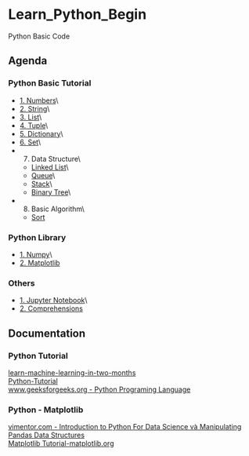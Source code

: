 # Learn_Python_Begin
Python Basic Code

## Agenda
   ### Python Basic Tutorial
   - [1. Numbers](https://github.com/ChrisZangNam/Learn_Python_Begin/tree/master/Numbers)\
   - [2. String](https://github.com/ChrisZangNam/Learn_Python_Begin/tree/master/String)\
   - [3. List](https://github.com/ChrisZangNam/Learn_Python_Begin/tree/master/List)\
   - [4. Tuple](https://github.com/ChrisZangNam/Learn_Python_Begin/tree/master/Tuple)\
   - [5. Dictionary](https://github.com/ChrisZangNam/Learn_Python_Begin/tree/master/Dictionary)\
   - [6. Set](https://github.com/ChrisZangNam/Learn_Python_Begin/tree/master/Set)\
   - 7. Data Structure\
     * [Linked List](https://github.com/ChrisZangNam/Learn_Python_Begin/tree/master/Linked-List)\
     * [Queue](https://github.com/ChrisZangNam/Learn_Python_Begin/tree/master/Queue)\
     * [Stack](https://github.com/ChrisZangNam/Learn_Python_Begin/tree/master/Stack)\
     * [Binary Tree](https://github.com/ChrisZangNam/Learn_Python_Begin/tree/master/Binary-Tree)\
   - 8. Basic Algorithm\
     * [Sort](https://github.com/ChrisZangNam/Learn_Python_Begin/tree/master/Algorithm/Sort)

   ### Python Library
   - [1. Numpy](https://github.com/ChrisZangNam/Learn_Python_Begin/tree/master/Numpy)\
   - [2. Matplotlib](https://github.com/ChrisZangNam/Learn_Python_Begin/tree/master/Matplotlib)
   
   ### Others
   - [1. Jupyter Notebook](https://github.com/ChrisZangNam/Learn_Python_Begin/tree/master/Jupyter-Notebook)\
   - [2. Comprehensions](https://github.com/ChrisZangNam/Learn_Python_Begin/tree/master/Comprehensions)

## Documentation
  
  ### Python Tutorial
 [learn-machine-learning-in-two-months](https://github.com/bangoc123/learn-machine-learning-in-two-months)\
 [Python-Tutorial](https://www.tutorialspoint.com/python/index.htm)\
 [www.geeksforgeeks.org - Python Programing Language](https://www.geeksforgeeks.org/python-programming-language/)
  
  
  ### Python - Matplotlib
  [vimentor.com - Introduction to Python For Data Science và Manipulating Pandas Data Structures](https://vimentor.com/vi/lesson/1-mo-dau-2)\
  [Matplotlib Tutorial-matplotlib.org](https://matplotlib.org/tutorials/index.html)

